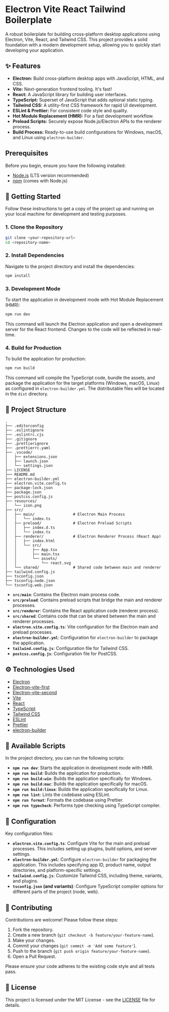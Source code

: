 # Electron Vite React Tailwind Boilerplate

A robust boilerplate for building cross-platform desktop applications using Electron, Vite, React, and Tailwind CSS. This project provides a solid foundation with a modern development setup, allowing you to quickly start developing your application.

## ✨ Features

- **Electron:** Build cross-platform desktop apps with JavaScript, HTML, and CSS.
- **Vite:** Next-generation frontend tooling. It's fast!
- **React:** A JavaScript library for building user interfaces.
- **TypeScript:** Superset of JavaScript that adds optional static typing.
- **Tailwind CSS:** A utility-first CSS framework for rapid UI development.
- **ESLint & Prettier:** For consistent code style and quality.
- **Hot Module Replacement (HMR):** For a fast development workflow.
- **Preload Scripts:** Securely expose Node.js/Electron APIs to the renderer process.
- **Build Process:** Ready-to-use build configurations for Windows, macOS, and Linux using `electron-builder`.

## Prerequisites

Before you begin, ensure you have the following installed:

- [Node.js](https://nodejs.org/) (LTS version recommended)
- [npm](https://www.npmjs.com/) (comes with Node.js)

## 🚀 Getting Started

Follow these instructions to get a copy of the project up and running on your local machine for development and testing purposes.

### 1. Clone the Repository

```bash
git clone <your-repository-url>
cd <repository-name>
```

### 2. Install Dependencies

Navigate to the project directory and install the dependencies:

```bash
npm install
```

### 3. Development Mode

To start the application in development mode with Hot Module Replacement (HMR):

```bash
npm run dev
```

This command will launch the Electron application and open a development server for the React frontend. Changes to the code will be reflected in real-time.

### 4. Build for Production

To build the application for production:

```bash
npm run build
```

This command will compile the TypeScript code, bundle the assets, and package the application for the target platforms (Windows, macOS, Linux) as configured in `electron-builder.yml`.
The distributable files will be located in the `dist` directory.

## 📂 Project Structure

```
.
├── .editorconfig
├── .eslintignore
├── .eslintrc.cjs
├── .gitignore
├── .prettierignore
├── .prettierrc.yaml
├── .vscode/
│   ├── extensions.json
│   ├── launch.json
│   └── settings.json
├── LICENSE
├── README.md
├── electron-builder.yml
├── electron.vite.config.ts
├── package-lock.json
├── package.json
├── postcss.config.js
├── resources/
│   └── icon.png
├── src/
│   ├── main/                 # Electron Main Process
│   │   └── index.ts
│   ├── preload/              # Electron Preload Scripts
│   │   ├── index.d.ts
│   │   └── index.ts
│   ├── renderer/             # Electron Renderer Process (React App)
│   │   ├── index.html
│   │   └── src/
│   │       ├── App.tsx
│   │       ├── main.tsx
│   │       └── assets/
│   │           └── react.svg
│   └── shared/               # Shared code between main and renderer
├── tailwind.config.js
├── tsconfig.json
├── tsconfig.node.json
└── tsconfig.web.json
```

- **`src/main`**: Contains the Electron main process code.
- **`src/preload`**: Contains preload scripts that bridge the main and renderer processes.
- **`src/renderer`**: Contains the React application code (renderer process).
- **`src/shared`**: Contains code that can be shared between the main and renderer processes.
- **`electron.vite.config.ts`**: Vite configuration for the Electron main and preload processes.
- **`electron-builder.yml`**: Configuration for `electron-builder` to package the application.
- **`tailwind.config.js`**: Configuration file for Tailwind CSS.
- **`postcss.config.js`**: Configuration file for PostCSS.

## ⚙️ Technologies Used

- [Electron](https://www.electronjs.org/)
- [Electron-vite-first](https://electron-vite.org/)
- [Electron-vite-second](https://electron-vite.github.io/)
- [Vite](https://vitejs.dev/)
- [React](https://reactjs.org/)
- [TypeScript](https://www.typescriptlang.org/)
- [Tailwind CSS](https://tailwindcss.com/)
- [ESLint](https://eslint.org/)
- [Prettier](https://prettier.io/)
- [electron-builder](https://www.electron.build/)

## 📜 Available Scripts

In the project directory, you can run the following scripts:

- **`npm run dev`**: Starts the application in development mode with HMR.
- **`npm run build`**: Builds the application for production.
- **`npm run build:win`**: Builds the application specifically for Windows.
- **`npm run build:mac`**: Builds the application specifically for macOS.
- **`npm run build:linux`**: Builds the application specifically for Linux.
- **`npm run lint`**: Lints the codebase using ESLint.
- **`npm run format`**: Formats the codebase using Prettier.
- **`npm run typecheck`**: Performs type checking using TypeScript compiler.

## 🔧 Configuration

Key configuration files:

- **`electron.vite.config.ts`**: Configure Vite for the main and preload processes. This includes setting up plugins, build options, and server settings.
- **`electron-builder.yml`**: Configure `electron-builder` for packaging the application. This includes specifying app ID, product name, output directories, and platform-specific settings.
- **`tailwind.config.js`**: Customize Tailwind CSS, including theme, variants, and plugins.
- **`tsconfig.json` (and variants)**: Configure TypeScript compiler options for different parts of the project (node, web).

## 🤝 Contributing

Contributions are welcome! Please follow these steps:

1. Fork the repository.
2. Create a new branch (`git checkout -b feature/your-feature-name`).
3. Make your changes.
4. Commit your changes (`git commit -m 'Add some feature'`).
5. Push to the branch (`git push origin feature/your-feature-name`).
6. Open a Pull Request.

Please ensure your code adheres to the existing code style and all tests pass.

## 📄 License

This project is licensed under the MIT License - see the [LICENSE](LICENSE) file for details.
